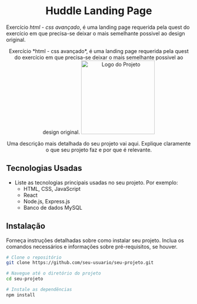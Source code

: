 <h1 align="center">Huddle Landing Page</h1>

Exercício *html - css avançado*, é uma landing page requerida pela quest do exercício em que precisa-se deixar o mais semelhante possivel ao design original.

<p align="center">
  Exercício *html - css avançado*, é uma landing page requerida pela quest do exercício em que precisa-se deixar o mais semelhante possivel ao design original.
  <a href="https://github.com/seu-usuario/seu-projeto">
    <img src="seu-logo.png" alt="Logo do Projeto" width="200" height="200">
  </a>
</p>

<p align="center">
  Uma descrição mais detalhada do seu projeto vai aqui. Explique claramente o que seu projeto faz e por que é relevante.
</p>

## Tecnologias Usadas

- Liste as tecnologias principais usadas no seu projeto. Por exemplo:
  - HTML, CSS, JavaScript
  - React
  - Node.js, Express.js
  - Banco de dados MySQL

## Instalação

Forneça instruções detalhadas sobre como instalar seu projeto. Inclua os comandos necessários e informações sobre pré-requisitos, se houver.

```bash
# Clone o repositório
git clone https://github.com/seu-usuario/seu-projeto.git

# Navegue até o diretório do projeto
cd seu-projeto

# Instale as dependências
npm install
```
